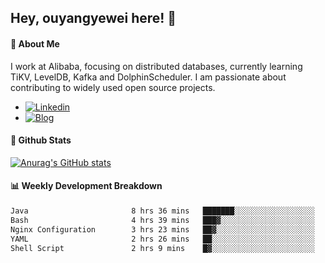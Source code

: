 ## Hey, ouyangyewei here! :wave:

#### :rocket: About Me
I work at Alibaba, focusing on distributed databases, currently learning TiKV, LevelDB, Kafka and DolphinScheduler. I am passionate about contributing to widely used open source projects.

- [![Linkedin](https://img.shields.io/badge/LinkedIn-ouyangyewei-blue)](https://www.linkedin.com/in/ouyangyewei/)
- [![Blog](https://img.shields.io/badge/Blog-yeweiouyang-orange)](https://blog.csdn.net/yeweiouyang)

#### :star2: Github Stats
[![Anurag's GitHub stats](https://github-readme-stats.vercel.app/api?username=ouyangyewei&show_icons=true&cache_seconds=3600&theme=tokyonight)](https://github.com/anuraghazra/github-readme-stats)

#### :bar_chart: Weekly Development Breakdown
<!--START_SECTION:waka-->

```txt
Java                       8 hrs 36 mins   ███████░░░░░░░░░░░░░░░░░░   28.02 %
Bash                       4 hrs 39 mins   ███▓░░░░░░░░░░░░░░░░░░░░░   15.16 %
Nginx Configuration        3 hrs 23 mins   ██▓░░░░░░░░░░░░░░░░░░░░░░   11.03 %
YAML                       2 hrs 26 mins   ██░░░░░░░░░░░░░░░░░░░░░░░   07.96 %
Shell Script               2 hrs 9 mins    █▓░░░░░░░░░░░░░░░░░░░░░░░   07.04 %
```

<!--END_SECTION:waka-->
